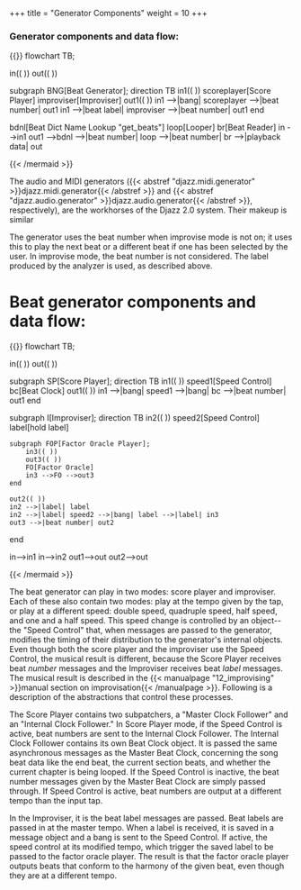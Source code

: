 +++
title = "Generator Components"
weight = 10
+++


### Generator components and data flow:

{{<mermaid align="left">}}
flowchart TB;

in(( ))
out(( ))

subgraph BNG[Beat Generator];
direction TB
    in1(( ))
    scoreplayer[Score Player]
    improviser[Improviser]
    out1(( ))
    in1 -->|bang| scoreplayer -->|beat number| out1
    in1 -->|beat label| improviser -->|beat number| out1
end

bdnl[Beat Dict Name Lookup "get_beats"]
loop[Looper]
br[Beat Reader]
in -->in1
out1 -->bdnl -->|beat number| loop -->|beat number| br -->|playback data| out

{{< /mermaid >}}



The audio and MIDI generators ({{< abstref "djazz.midi.generator" >}}djazz.midi.generator{{< /abstref >}} and {{< abstref "djazz.audio.generator" >}}djazz.audio.generator{{< /abstref >}}, respectively), are the workhorses of the Djazz 2.0 system. Their makeup is similar 




The generator uses the beat number when improvise mode is not on; it uses this to play the next beat or a different beat if one has been selected by the user.  In improvise mode, the beat number is not considered. The label produced by the analyzer is used, as described above.



# Beat generator components and data flow:
{{<mermaid align="left">}}
flowchart TB;

in(( ))
out(( ))

subgraph SP[Score Player];
direction TB
    in1(( ))
    speed1[Speed Control]
    bc[Beat Clock]
    out1(( ))
    in1 -->|bang| speed1 -->|bang| bc -->|beat number| out1
end


subgraph I[Improviser];
direction TB
    in2(( ))
    speed2[Speed Control]
    label[hold label]

    subgraph FOP[Factor Oracle Player];
        in3(( ))
        out3(( ))
        FO[Factor Oracle]
        in3 -->FO -->out3
    end

    out2(( ))
    in2 -->|label| label
    in2 -->|label| speed2 -->|bang| label -->|label| in3 
    out3 -->|beat number| out2
end

in-->in1
in-->in2
out1-->out
out2-->out


{{< /mermaid >}}

The beat generator can play in two modes: score player and improviser. Each of these also contain two modes: play at the tempo given by the tap,
or play at a different speed: double speed, quadruple speed, half speed, and one and a half speed.  This speed change is controlled 
by an object--the "Speed Control" that, when messages are passed to the generator, modifies the timing of their distribution to the generator's internal objects.
Even though both the score player and the improviser use the Speed Control, the musical result is different, because the Score Player receives
beat _number_ messages and the Improviser receives beat _label_ messages. The musical result is described in the {{< manualpage "12_improvising" >}}manual section on improvisation{{< /manualpage >}}.  Following is a description of the abstractions that control these processes.  

The Score Player contains two subpatchers, a "Master Clock Follower" and an "Internal Clock Follower." In Score Player mode,
if the Speed Control is active, beat numbers are sent to the Internal Clock Follower.  The Internal Clock Follower contains its own Beat Clock object. It is passed the same asynchronous messages as the Master Beat Clock,
concerning the song beat data like the end beat, the current section beats, and whether the current chapter is being looped.
If the Speed Control is inactive, the beat number messages given by the Master Beat Clock are simply passed through. If Speed Control is active, beat numbers are output at a different tempo than the input tap. 


In the Improviser, it is the beat label messages are passed. Beat labels are passed in at the master tempo. When a label is received, it is saved in
a message object and a bang is sent to the Speed Control. If active, the speed control at its modified tempo, which trigger the saved 
label to be passed to the factor oracle player. The result is that the factor oracle player outputs beats that conform to 
the harmony of the given beat, even though they are at a different tempo.